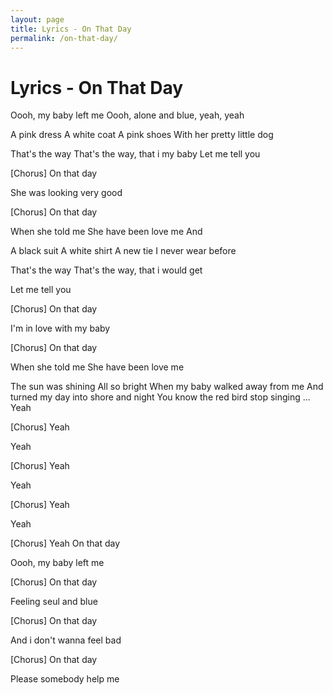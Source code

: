 ```yaml
---
layout: page
title: Lyrics - On That Day
permalink: /on-that-day/
---
```


# Lyrics - On That Day

Oooh, my baby left me
Oooh, alone and blue, yeah, yeah

A pink dress
A white coat
A pink shoes
With her pretty little dog

That's the way
That's the way, that i my baby
Let me tell you

[Chorus]
On that day

She was looking very good

[Chorus]
On that day

When she told me
She have been love me
And

A black suit
A white shirt
A new tie
I never wear before

That's the way
That's the way, that i would get

Let me tell you

[Chorus]
On that day

I'm in love with my baby

[Chorus]
On that day

When she told me
She have been love me

The sun was shining
All so bright
When my baby walked away from me
And turned my day into shore and night
You know the red bird stop singing
...
Yeah

[Chorus]
Yeah

Yeah

[Chorus]
Yeah

Yeah

[Chorus]
Yeah

Yeah

[Chorus]
Yeah
On that day

Oooh, my baby left me

[Chorus]
On that day

Feeling seul and blue

[Chorus]
On that day

And i don't wanna feel bad

[Chorus]
On that day

Please somebody help me